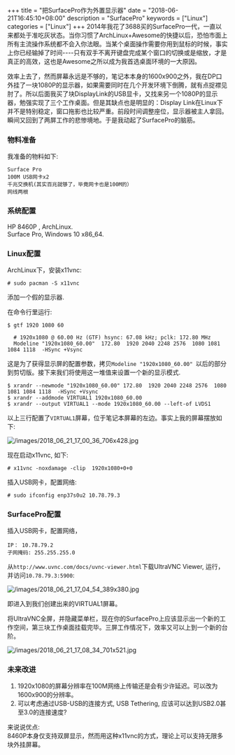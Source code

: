 +++
title = "把SurfacePro作为外置显示器"
date = "2018-06-21T16:45:10+08:00"
description = "SurfacePro"
keywords = ["Linux"]
categories = ["Linux"]
+++
2014年我花了3688买的SurfacePro一代，一直以来都处于准吃灰状态。当你习惯了ArchLinux+Awesome的快捷以后，恐怕市面上所有主流操作系统都不会入你法眼。当某个桌面操作需要你用到鼠标的时候，事实上你已经输掉了时间----只有双手不离开键盘完成某个窗口的切换或是缩放，才是真正的高效，这也是Awesome之所以成为我首选桌面环境的一大原因。    

效率上去了，然而屏幕永远是不够的，笔记本本身的1600x900之外，我在DP口外挂了一块1080P的显示器，如果需要同时在几个开发环境下倒腾，就有点捉襟见肘了。所以后面我买了块DisplayLink的USB显卡，又找来另一个1080P的显示器，勉强实现了三个工作桌面。但是其缺点也是明显的：Display Link在Linux下并不是特别稳定，窗口拖影也比较严重。前段时间调整座位，显示器被主人拿回。瞬间又回到了两屏工作的悲惨境地。于是我动起了SurfacePro的脑筋。    

### 物料准备
我准备的物料如下:    

```
Surface Pro    
100M USB网卡x2
千兆交换机(其实百兆就够了，毕竟网卡也是100M的）
网线两根
```
### 系统配置
HP 8460P , ArchLinux.    
Surface Pro, Windows 10 x86_64.    

### Linux配置
ArchLinux下，安装x11vnc:   

```
# sudo pacman -S x11vnc
```
添加一个假的显示器.    

在命令行里运行:    

```
$ gtf 1920 1080 60

  # 1920x1080 @ 60.00 Hz (GTF) hsync: 67.08 kHz; pclk: 172.80 MHz
  Modeline "1920x1080_60.00"  172.80  1920 2040 2248 2576  1080 1081 1084 1118  -HSync +Vsync
```
这是为了获得显示屏的配置参数，拷贝`Modeline "1920x1080_60.00"
`以后的部分到剪切版。接下来我们将使用这一堆值来设置一个新的显示模式.    

```
$ xrandr --newmode "1920x1080_60.00" 172.80  1920 2040 2248 2576  1080 1081 1084 1118  -HSync +Vsync
$ xrandr --addmode VIRTUAL1 1920x1080_60.00
$ xrandr --output VIRTUAL1 --mode 1920x1080_60.00 --left-of LVDS1
```
以上三行配置了`VIRTUAL1`屏幕，位于笔记本屏幕的左边。事实上我的屏幕摆放如下:    

![/images/2018_06_21_17_00_36_706x428.jpg](/images/2018_06_21_17_00_36_706x428.jpg)

现在启动x11vnc, 如下:    

```
# x11vnc -noxdamage -clip  1920x1080+0+0
```
插入USB网卡，配置网络:    

```
# sudo ifconfig enp37s0u2 10.78.79.3
```
### SurfacePro配置
插入USB网卡，配置网络，    

```
IP： 10.78.79.2
子网掩码: 255.255.255.0
```
从`http://www.uvnc.com/docs/uvnc-viewer.html`下载UltraVNC Viewer,
运行，并访问`10.78.79.3:5900`:    

![/images/2018_06_21_17_04_54_389x380.jpg](/images/2018_06_21_17_04_54_389x380.jpg)

即进入到我们创建出来的VIRTUAL1屏幕。    


将UltraVNC全屏，并隐藏菜单栏，现在你的SurfacePro上应该显示出一个新的工作空间，第三块工作桌面挂载完毕。三屏工作情况下，效率又可以上到一个新的台阶。    

![/images/2018_06_21_17_08_34_701x521.jpg](/images/2018_06_21_17_08_34_701x521.jpg)

### 未来改进
1. 1920x1080的屏幕分辨率在100M网络上传输还是会有少许延迟。可以改为1600x900的分辨率。   
2. 可以考虑通过USB-USB的连接方式, USB Tethering,
   应该可以达到USB2.0甚至3.0的连接速度?         

来说说优点:   
8460P本身仅支持双屏显示，然而用这种x11vnc的方式，理论上可以支持无限多块外挂屏幕。
